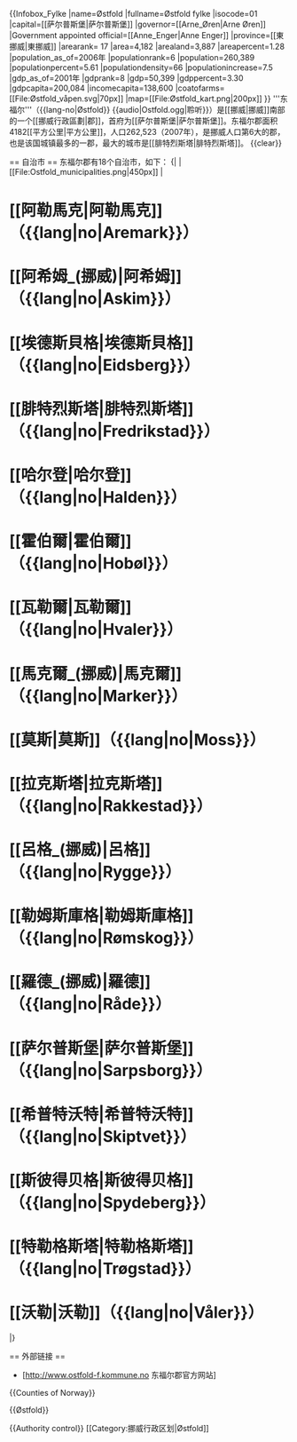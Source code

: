 {{Infobox_Fylke
|name=Østfold
|fullname=Østfold fylke
|isocode=01
|capital=[[萨尔普斯堡|萨尔普斯堡]]
|governor=[[Arne_Øren|Arne Øren]]
|Government appointed official=[[Anne_Enger|Anne Enger]]
|province=[[東挪威|東挪威]]
|arearank= 17
|area=4,182
|arealand=3,887
|areapercent=1.28
|population_as_of=2006年
|populationrank=6
|population=260,389
|populationpercent=5.61
|populationdensity=66
|populationincrease=7.5
|gdp_as_of=2001年
|gdprank=8
|gdp=50,399
|gdppercent=3.30
|gdpcapita=200,084
|incomecapita=138,600
|coatofarms=[[File:Østfold_våpen.svg|70px]]
|map=[[File:Østfold_kart.png|200px]]
}}
'''东福尔'''（{{lang-no|Østfold}} {{audio|Ostfold.ogg|聆听}}）是[[挪威|挪威]]南部的一个[[挪威行政區劃|郡]]，首府为[[萨尔普斯堡|萨尔普斯堡]]。东福尔郡面积4182[[平方公里|平方公里]]，人口262,523（2007年），是挪威人口第6大的郡，也是该国城镇最多的一郡，最大的城市是[[腓特烈斯塔|腓特烈斯塔]]。
{{clear}}

== 自治市 ==
东福尔郡有18个自治市，如下：
{|
| [[File:Ostfold_municipalities.png|450px]]
|
# [[阿勒馬克|阿勒馬克]]（{{lang|no|Aremark}}）
# [[阿希姆_(挪威)|阿希姆]]（{{lang|no|Askim}}）
# [[埃德斯貝格|埃德斯貝格]]（{{lang|no|Eidsberg}}）
# [[腓特烈斯塔|腓特烈斯塔]]（{{lang|no|Fredrikstad}}）
# [[哈尔登|哈尔登]]（{{lang|no|Halden}}）
# [[霍伯爾|霍伯爾]]（{{lang|no|Hobøl}}）
# [[瓦勒爾|瓦勒爾]]（{{lang|no|Hvaler}}）
# [[馬克爾_(挪威)|馬克爾]]（{{lang|no|Marker}}）
# [[莫斯|莫斯]]（{{lang|no|Moss}}）
# [[拉克斯塔|拉克斯塔]]（{{lang|no|Rakkestad}}）
# [[呂格_(挪威)|呂格]]（{{lang|no|Rygge}}）
# [[勒姆斯庫格|勒姆斯庫格]]（{{lang|no|Rømskog}}）
# [[羅德_(挪威)|羅德]]（{{lang|no|Råde}}）
# [[萨尔普斯堡|萨尔普斯堡]]（{{lang|no|Sarpsborg}}）
# [[希普特沃特|希普特沃特]]（{{lang|no|Skiptvet}}）
# [[斯彼得贝格|斯彼得贝格]]（{{lang|no|Spydeberg}}）
# [[特勒格斯塔|特勒格斯塔]]（{{lang|no|Trøgstad}}）
# [[沃勒|沃勒]]（{{lang|no|Våler}}）
|}

== 外部链接 ==
* [http://www.ostfold-f.kommune.no 东福尔郡官方网站]

{{Counties of Norway}}

{{Østfold}}

{{Authority control}}
[[Category:挪威行政区划|Østfold]]